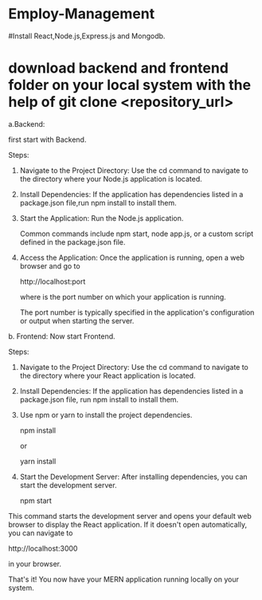 # Employ-Management
#Install React,Node.js,Express.js and Mongodb.

# download backend and frontend folder on your local system with the help of  git clone <repository_url>

a.Backend:

first start with Backend.

Steps:

1. Navigate to the Project Directory: Use the cd command to navigate to the directory where your Node.js application is located.

2. Install Dependencies: If the application has dependencies listed in a package.json file,run npm install to install them.

3. Start the Application: Run the Node.js application.

    Common commands include npm start, node app.js, or a custom script defined in the package.json file.
   

5. Access the Application: Once the application is running, open a web browser and go to

    http://localhost:port

    where is the port number on which your application is running.

    The port number is typically specified in the application's configuration or output when starting the server.

b. Frontend: Now start Frontend.

Steps:

1. Navigate to the Project Directory: Use the cd command to navigate to the directory where your React application is located.

2. Install Dependencies: If the application has dependencies listed in a package.json file, run npm install to install them.

3. Use npm or yarn to install the project dependencies.

     npm install

     or

     yarn install
 
4. Start the Development Server: After installing dependencies, you can start the development server.

    npm start

This command starts the development server and opens your default web browser to display the React application. If it doesn't open automatically, you can
navigate to

http://localhost:3000

in your browser.

That's it! You now have your MERN application running locally on your system.
   
